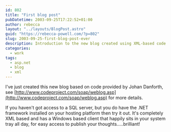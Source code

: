 ```yaml
---
id: 802
title: "First blog post"
pubDatetime: 2003-09-25T17:22:52+01:00
author: rebecca
layout: "../layouts/BlogPost.astro"
guid: "https://rebecca-powell.com/?p=802"
slug: 2003-09-25-first-blog-post-ever
description: Introduction to the new blog created using XML-based code provided by Johan Danforth, highlighting its features and ease of use.
categories:
  - work
tags:
  - asp.net
  - blog
  - xml
---
```


I've just created this new blog based on code provided by Johan Danforth, see [http://www.codeproject.com/soap/weblog.asp](http://www.codeproject.com/soap/weblog.asp) for more details.

If you haven't got access to a SQL server, but you do have the .NET framework installed on your hosting platform then try it out. It's completely XML based and has a Windows based client that happily sits in your system tray all day, for easy access to publish your thoughts.....brilliant!
